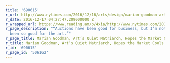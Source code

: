 ```yaml
---
title: '690615'
r_url: http://www.nytimes.com/2016/12/16/arts/design/marian-goodman-arts-quiet-matriarch-hopes-the-market-cools.html
r_date: 2016-12-17 04:27:47.209000000 Z
r_wrapped_url: https://www.reading.am/p/4xia/http://www.nytimes.com/2016/12/16/arts/design/marian-goodman-arts-quiet-matriarch-hopes-the-market-cools.html
r_page_description: "“Auctions have been good for business, but I’m not sure it’s
  been so good for the art.”"
r_page_title: Marian Goodman, Art’s Quiet Matriarch, Hopes the Market Cools
r_title: Marian Goodman, Art’s Quiet Matriarch, Hopes the Market Cools
r_id: '690615'
r_page_id: '506162'
---
```


